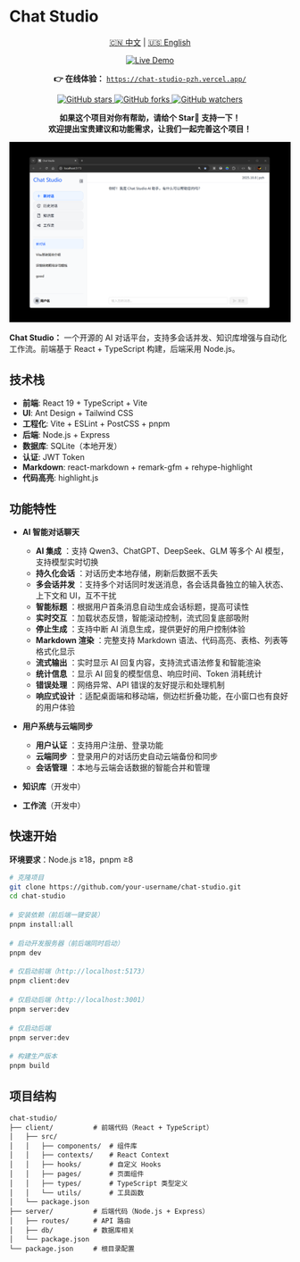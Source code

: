 # Chat Studio

<div align="center">
  <p>
    <a href="#中文">🇨🇳 中文</a> | 
    <a href="README.en.md">🇺🇸 English</a>
  </p>
  
  <!-- 在线体验 -->
[![Live Demo](https://img.shields.io/badge/✨_在线体验-Chat_Studio-007ACC?style=flat&logo=vercel)](https://chat-studio-pzh.vercel.app/)

  <p>
    <strong>👉 在线体验：</strong>
    <a href="https://chat-studio-pzh.vercel.app/" target="_blank">
      <code>https://chat-studio-pzh.vercel.app/</code>
    </a>
    <br>
  </p>

  <!-- GitHub Badges -->
  <p>
    <a href="https://github.com/zihao17/chat-studio/stargazers">
      <img src="https://img.shields.io/github/stars/zihao17/chat-studio?style=social" alt="GitHub stars">
    </a>
    <a href="https://github.com/zihao17/chat-studio/network/members">
      <img src="https://img.shields.io/github/forks/zihao17/chat-studio?style=social" alt="GitHub forks">
    </a>
    <a href="https://github.com/zihao17/chat-studio/watchers">
      <img src="https://img.shields.io/github/watchers/zihao17/chat-studio?style=social" alt="GitHub watchers">
    </a>
  </p>
  
  <!-- Star 呼吁与建议征集 -->
  <p>
    <strong> 如果这个项目对你有帮助，请给个 Star🌟 支持一下！</strong><br>
    <strong>欢迎提出宝贵建议和功能需求，让我们一起完善这个项目！</strong>
  </p>
</div>

<div align="center">
  <img src="./client/public/images/Chat-Studio.png" alt="Chat Studio" width="1000" />
</div>

**Chat Studio：** 一个开源的 AI 对话平台，支持多会话并发、知识库增强与自动化工作流。前端基于 React + TypeScript 构建，后端采用 Node.js。

## 技术栈

- **前端**: React 19 + TypeScript + Vite
- **UI**: Ant Design + Tailwind CSS
- **工程化**: Vite + ESLint + PostCSS + pnpm
- **后端**: Node.js + Express
- **数据库**: SQLite（本地开发）
- **认证**: JWT Token
- **Markdown**: react-markdown + remark-gfm + rehype-highlight
- **代码高亮**: highlight.js

## 功能特性

- **AI 智能对话聊天**

  - **AI 集成** ：支持 Qwen3、ChatGPT、DeepSeek、GLM 等多个 AI 模型，支持模型实时切换
  - **持久化会话** ：对话历史本地存储，刷新后数据不丢失
  - **多会话并发** ：支持多个对话同时发送消息，各会话具备独立的输入状态、上下文和 UI，互不干扰
  - **智能标题** ：根据用户首条消息自动生成会话标题，提高可读性
  - **实时交互** ：加载状态反馈，智能滚动控制，流式回复底部吸附
  - **停止生成** ：支持中断 AI 消息生成，提供更好的用户控制体验
  - **Markdown 渲染** ：完整支持 Markdown 语法、代码高亮、表格、列表等格式化显示
  - **流式输出** ：实时显示 AI 回复内容，支持流式语法修复和智能渲染
  - **统计信息** ：显示 AI 回复的模型信息、响应时间、Token 消耗统计
  - **错误处理** ：网络异常、API 错误的友好提示和处理机制
  - **响应式设计** ：适配桌面端和移动端，侧边栏折叠功能，在小窗口也有良好的用户体验

- **用户系统与云端同步**

  - **用户认证** ：支持用户注册、登录功能
  - **云端同步** ：登录用户的对话历史自动云端备份和同步
  - **会话管理** ：本地与云端会话数据的智能合并和管理

- **知识库**（开发中）
- **工作流**（开发中）

## 快速开始

**环境要求**：Node.js ≥18，pnpm ≥8

```bash
# 克隆项目
git clone https://github.com/your-username/chat-studio.git
cd chat-studio

# 安装依赖（前后端一键安装）
pnpm install:all

# 启动开发服务器（前后端同时启动）
pnpm dev

# 仅启动前端（http://localhost:5173）
pnpm client:dev

# 仅启动后端（http://localhost:3001）
pnpm server:dev

# 仅启动后端
pnpm server:dev

# 构建生产版本
pnpm build
```

## 项目结构

```
chat-studio/
├── client/          # 前端代码（React + TypeScript）
│   ├── src/
│   │   ├── components/  # 组件库
│   │   ├── contexts/    # React Context
│   │   ├── hooks/       # 自定义 Hooks
│   │   ├── pages/       # 页面组件
│   │   ├── types/       # TypeScript 类型定义
│   │   └── utils/       # 工具函数
│   └── package.json
├── server/          # 后端代码（Node.js + Express）
│   ├── routes/      # API 路由
│   ├── db/          # 数据库相关
│   └── package.json
└── package.json     # 根目录配置
```
